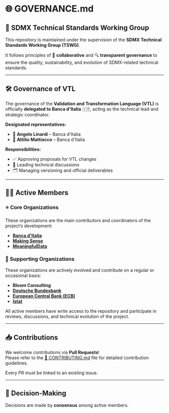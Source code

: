 # 🌐 GOVERNANCE.md

## 👥 SDMX Technical Standards Working Group

This repository is maintained under the supervision of the **SDMX Technical Standards Working Group (TSWG)**.

It follows principles of 🤝 **collaborative** and 🔍 **transparent governance** to ensure the quality, sustainability, and evolution of SDMX-related technical standards.

---

## 🛠️ Governance of VTL

The governance of the **Validation and Transformation Language (VTL)** is officially **delegated to Banca d'Italia** 🇮🇹, acting as the technical lead and strategic coordinator.

**Designated representatives:**

- 👤 **Angelo Linardi** – Banca d'Italia
- 👤 **Attilio Mattiocco** – Banca d'Italia

**Responsibilities:**

- ✅ Approving proposals for VTL changes
- 💬 Leading technical discussions
- 🗂️ Managing versioning and official deliverables

---

## 🧑‍💻 Active Members

### ⭐ Core Organizations

These organizations are the main contributors and coordinators of the project’s development:

- **[Banca d'Italia](https://www.bancaditalia.it/homepage/index.html?com.dotmarketing.htmlpage.language=1)**
- **[Making Sense](https://making-sense.info/)**
- **[MeaningfulData](https://www.meaningfuldata.eu/)**

### 🌱 Supporting Organizations

These organizations are actively involved and contribute on a regular or occasional basis:

- **Bloom Consulting**
- **[Deutsche Bundesbank](https://www.bundesbank.de/en)**
- **[European Central Bank (ECB)](https://www.ecb.europa.eu/home/html/index.en.html)**
- **[Istat](https://www.istat.it/en/)**

All active members have write access to the repository and participate in reviews, discussions, and technical evolution of the project.

---

## 📥 Contributions

We welcome contributions via **Pull Requests**!  
Please refer to the [📄 CONTRIBUTING.md](./CONTRIBUTING.md) file for detailed contribution guidelines.

Every PR must be linked to an existing issue.

---

## 🧭 Decision-Making

Decisions are made by **consensus** among active members.